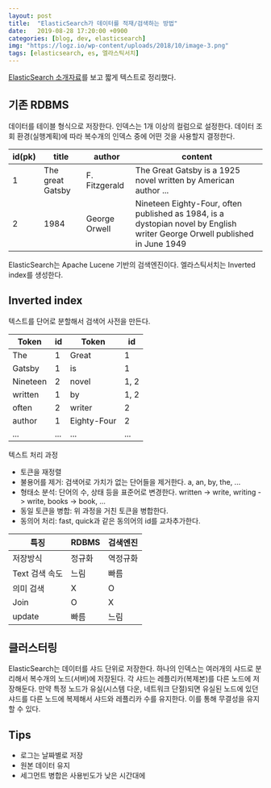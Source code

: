 ```yaml
---
layout: post
title:  "ElasticSearch가 데이터를 적재/검색하는 방법"
date:   2019-08-28 17:20:00 +0900
categories: [blog, dev, elasticsearch]
img: "https://logz.io/wp-content/uploads/2018/10/image-3.png"
tags: [elasticsearch, es, 엘라스틱서치]
---
```


[ElasticSearch 소개자료](https://www.slideshare.net/kjmorc/ss-80803233)를 보고 짧게 텍스트로 정리했다.

## 기존 RDBMS

데이터를 테이블 형식으로 저장한다. 인덱스는 1개 이상의 컬럼으로 설정한다. 데이터 조회 환경(실행계획)에 따라 복수개의 인덱스 중에 어떤 것을 사용할지 결정한다.

id(pk) | title | author | content
---|---|---|---
 1 | The great Gatsby | F. Fitzgerald | The Great Gatsby is a 1925 novel written by American author ...
 2 | 1984 | George Orwell | Nineteen Eighty-Four, often published as 1984, is a dystopian novel by English writer George Orwell published in June 1949

ElasticSearch는 Apache Lucene 기반의 검색엔진이다. 엘라스틱서치는 Inverted index를 생성한다.

## Inverted index

텍스트를 단어로 분할해서 검색어 사전을 만든다.

Token | id | Token | id
--- | --- | --- | ---
The | 1 | Great | 1
Gatsby | 1 | is | 1
Nineteen | 2 | novel | 1, 2
written | 1 | by | 1, 2
often | 2 | writer | 2
author | 1 | Eighty-Four | 2
... | ... | ... | ...

텍스트 처리 과정

* 토큰을 재정렬
* 불용어를 제거: 검색어로 가치가 없는 단어들을 제거한다. a, an, by, the, ...
* 형태소 분석: 단어의 수, 상태 등을 표준어로 변경한다. written -> write, writing -> write, books -> book, ...
* 동일 토큰을 병합: 위 과정을 거친 토큰을 병합한다.
* 동의어 처리: fast, quick과 같은 동의어의 id를 교차추가한다.

특징 | RDBMS | 검색엔진
---|---|---
저장방식 | 정규화 | 역정규화
Text 검색 속도 | 느림 | 빠름
의미 검색 | X | O
Join | O | X
update | 빠름 | 느림

## 클러스터링

ElasticSearch는 데이터를 샤드 단위로 저장한다. 하나의 인덱스는 여러개의 샤드로 분리해서 복수개의 노드(서버)에 저장된다. 각 샤드는 레플리카(복제본)를 다른 노드에 저장해둔다. 만약 특정 노드가 유실(시스템 다운, 네트워크 단절)되면 유실된 노드에 있던 샤드를 다른 노드에 복제해서 샤드와 레플리카 수를 유지한다. 이를 통해 무결성을 유지할 수 있다. 

## Tips

* 로그는 날짜별로 저장
* 원본 데이터 유지
* 세그먼트 병합은 사용빈도가 낮은 시간대에